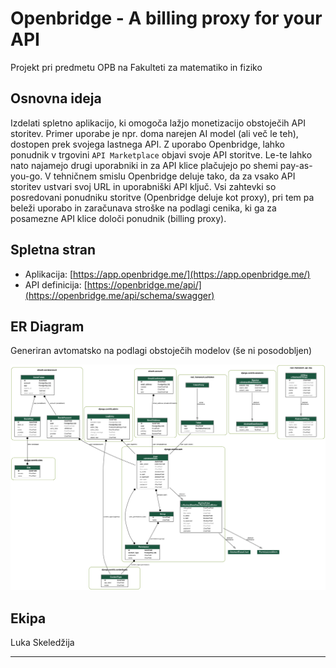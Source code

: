 # Openbridge - A billing proxy for your API
 Projekt pri predmetu OPB na Fakulteti za matematiko in fiziko

 ## Osnovna ideja
 Izdelati spletno aplikacijo, ki omogoča lažjo monetizacijo obstoječih API storitev. Primer uporabe je npr. doma narejen AI model (ali več le teh), dostopen prek svojega lastnega API. Z uporabo Openbridge, lahko ponudnik v trgovini `API Marketplace` objavi svoje API storitve. Le-te lahko nato najamejo drugi uporabniki in za API klice plačujejo po shemi pay-as-you-go. V tehničnem smislu Openbridge deluje tako, da za vsako API storitev ustvari svoj URL in uporabniški API ključ. Vsi zahtevki so posredovani ponudniku storitve (Openbridge deluje kot proxy), pri tem pa beleži uporabo in zaračunava stroške na podlagi cenika, ki ga za posamezne API klice določi ponudnik (billing proxy).  

 ## Spletna stran
- Aplikacija: [https://app.openbridge.me/](https://app.openbridge.me/)
- API definicija: [https://openbridge.me/api/](https://openbridge.me/api/schema/swagger)

 ## ER Diagram
 Generiran avtomatsko na podlagi obstoječih modelov (še ni posodobljen) 
 
 ![ER](https://raw.githubusercontent.com/lukaske/openbridge/main/openbridge/ERD.png)

 ## Ekipa
 Luka Skeledžija

 ---
